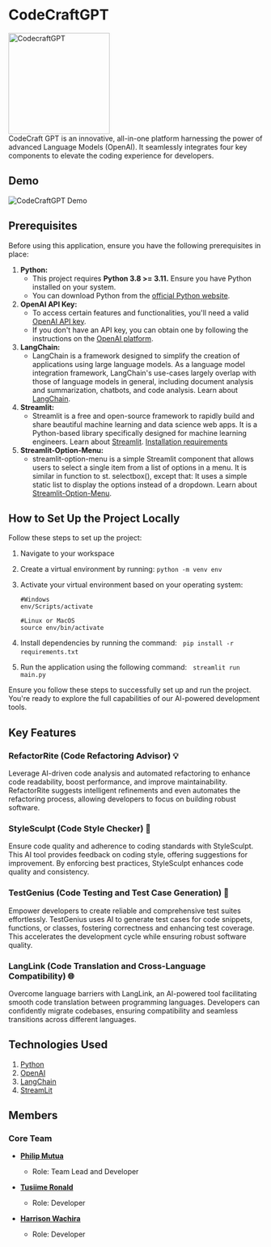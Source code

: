 # CodeCraftGPT
<img src="./logo.png" alt="CodecraftGPT" width="200">
<br>
CodeCraft GPT is an innovative, all-in-one platform harnessing the power of advanced Language Models (OpenAI). It seamlessly integrates four key components to elevate the coding experience for developers.

## Demo 

![CodeCraftGPT Demo](demo.gif)

## Prerequisites

Before using this application, ensure you have the following prerequisites in place:

1. **Python:**
    - This project requires **Python 3.8 >= 3.11.** Ensure you have Python installed on your system.
    - You can download Python from the [official Python website](https://www.python.org/downloads/).
&nbsp;
2. **OpenAI API Key:**
   - To access certain features and functionalities, you'll need a valid [OpenAI API key](https://platform.openai.com/api-keys).
   - If you don't have an API key, you can obtain one by following the instructions on the [OpenAI platform](https://platform.openai.com/signup).
&nbsp;
3. **LangChain:**
    - LangChain is a framework designed to simplify the creation of applications using large language models. As a language model integration framework, LangChain's use-cases largely overlap with those of language models in general, including document analysis and summarization, chatbots, and code analysis. Learn about [LangChain](https://python.langchain.com/).
&nbsp;
4. **Streamlit:**
    - Streamlit is a free and open-source framework to rapidly build and share beautiful machine learning and data science web apps. It is a Python-based library specifically designed for machine learning engineers. Learn about [Streamlit](https://streamlit.io/). [Installation requirements](https://docs.streamlit.io/library/get-started/installation)
&nbsp;
5. **Streamlit-Option-Menu:**
    - streamlit-option-menu is a simple Streamlit component that allows users to select a single item from a list of options in a menu. It is similar in function to st. selectbox(), except that: It uses a simple static list to display the options instead of a dropdown. Learn about [Streamlit-Option-Menu](https://github.com/victoryhb/streamlit-option-menu#:~:text=streamlit%2Doption%2Dmenu-,streamlit%2Doption%2Dmenu%20is%20a%20simple%20Streamlit%20component%20that%20allows,options%20instead%20of%20a%20dropdown).

## How to Set Up the Project Locally

Follow these steps to set up the project:

1. Navigate to your workspace
2. Create a virtual environment by running: `python -m venv env`
3. Activate your virtual environment based on your operating system:

    ```shell
    #Windows
    env/Scripts/activate

    #Linux or MacOS
    source env/bin/activate
    ```

4. Install dependencies by running the command:
    &nbsp;
    `pip install -r requirements.txt`
    &nbsp;

5. Run the application using the following command:
    &nbsp;
    `streamlit run main.py`

Ensure you follow these steps to successfully set up and run the project. You're ready to explore the full capabilities of our AI-powered development tools.

## Key Features

### RefactorRite (Code Refactoring Advisor) 💡

Leverage AI-driven code analysis and automated refactoring to enhance code readability, boost performance, and improve maintainability. RefactorRite suggests intelligent refinements and even automates the refactoring process, allowing developers to focus on building robust software.

### StyleSculpt (Code Style Checker) 🎨

Ensure code quality and adherence to coding standards with StyleSculpt. This AI tool provides feedback on coding style, offering suggestions for improvement. By enforcing best practices, StyleSculpt enhances code quality and consistency.

### TestGenius (Code Testing and Test Case Generation) 🧪

Empower developers to create reliable and comprehensive test suites effortlessly. TestGenius uses AI to generate test cases for code snippets, functions, or classes, fostering correctness and enhancing test coverage. This accelerates the development cycle while ensuring robust software quality.

### LangLink (Code Translation and Cross-Language Compatibility) 🌐

Overcome language barriers with LangLink, an AI-powered tool facilitating smooth code translation between programming languages. Developers can confidently migrate codebases, ensuring compatibility and seamless transitions across different languages.

<!-- ## Examples

we will Provide code examples or usage scenarios to help users understand how to use the project in real-world situations.[if any] -->

<!-- ## Contributing

we will explain how others can contribute to the project, including guidelines for reporting issues or submitting pull requests. -->

<!-- ## Testing

We will outline any testing procedures or instructions for users to validate the project. -->

<!-- ## License

we will clearly state the project's license, providing information on how others can use, modify, and distribute the code. -->

<!-- ## Acknowledgments

We will give credit to contributors, libraries, or tools that have been instrumental in the development of the project. -->

<!-- ## Contact Information

we will provide ways for users to contact the project lead or maintainers. -->

<!-- ## FAQs (Frequently Asked Questions):

section for common questions and answers to address potential issues or concerns. -->

<!-- ## Changelog

Log of changes made to the project, including version updates and release notes. -->

<!-- ## Additional Resources

Link to any external documentation, tutorials, or related resources that can help users understand or extend the project. -->

## Technologies Used

1. [Python](https://www.python.org/downloads/)
2. [OpenAI](https://platform.openai.com)
3. [LangChain](https://python.langchain.com/)
4. [StreamLit](https://streamlit.io/)

## Members

### Core Team

- **[Philip Mutua](https://github.com/pmutua)**
  - Role: Team Lead and Developer

- **[Tusiime Ronald](https://github.com/tron66)**
  - Role: Developer

- **[Harrison Wachira](https://github.com/hnjogu)**
  - Role: Developer